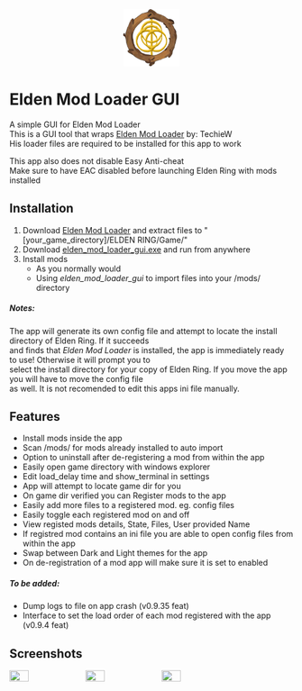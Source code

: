 [TechieW-Loader-Link]: https://www.nexusmods.com/eldenring/mods/117  
[Download-Link]: https://github.com/WardLordRuby/elden_mod_loader_gui/releases
<div align="center">
    <img src="https://raw.githubusercontent.com/WardLordRuby/elden_mod_loader_gui/main/ui/assets/EML-icon.png" width="20%" height="20%">
</div>

# Elden Mod Loader GUI   
  
A simple GUI for Elden Mod Loader  
This is a GUI tool that wraps [Elden Mod Loader][TechieW-Loader-Link] by: TechieW  
His loader files are required to be installed for this app to work  

This app also does not disable Easy Anti-cheat  
Make sure to have EAC disabled before launching Elden Ring with mods installed  


## Installation  

1. Download [Elden Mod Loader][TechieW-Loader-Link] and extract files to "[your_game_directory]/ELDEN RING/Game/"
2. Download [elden_mod_loader_gui.exe][Download-Link] and run from anywhere  
3. Install mods  
   * As you normally would
   * Using *elden_mod_loader_gui* to import files into your /mods/ directory  

##### Notes:  

The app will generate its own config file and attempt to locate the install directory of Elden Ring. If it succeeds  
and finds that *Elden Mod Loader* is installed, the app is immediately ready to use! Otherwise it will prompt you to  
select the install directory for your copy of Elden Ring. If you move the app you will have to move the config file  
as well. It is not recomended to edit this apps ini file manually.  

## Features  

* Install mods inside the app  
* Scan /mods/ for mods already installed to auto import  
* Option to uninstall after de-registering a mod from within the app  
* Easily open game directory with windows explorer  
* Edit load_delay time and show_terminal in settings 
* App will attempt to locate game dir for you  
* On game dir verified you can Register mods to the app  
* Easily add more files to a registered mod. eg. config files  
* Easily toggle each registered mod on and off  
* View registed mods details, State, Files, User provided Name  
* If registred mod contains an ini file you are able to open config files from within the app  
* Swap between Dark and Light themes for the app  
* On de-registration of a mod app will make sure it is set to enabled  

##### To be added:  

* Dump logs to file on app crash (v0.9.35 feat)  
* Interface to set the load order of each mod registered with the app  (v0.9.4 feat)  

## Screenshots  

<div id="image-screenshots">
    <img src="https://i.imgur.com/doMV5HU.png" width="26%" height="26%">
    <img src="https://i.imgur.com/mFRwc4f.png" width="26%" height="26%">
    <img src="https://i.imgur.com/Vfukaby.png" width="26%" height="26%">
</div>

